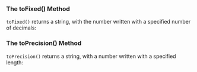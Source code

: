 ### The toFixed() Method
 `toFixed()` returns a string, with the number written with a specified number of decimals:
 
 
 ### The toPrecision() Method
`toPrecision()` returns a string, with a number written with a specified length:





